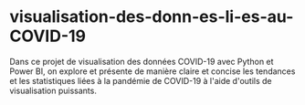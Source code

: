 # visualisation-des-donn-es-li-es-au-COVID-19
Dans ce projet de visualisation des données COVID-19 avec Python et  Power BI, on explore et présente de manière claire et concise les  tendances et les statistiques liées à la pandémie de COVID-19 à l'aide  d'outils de visualisation puissants.
